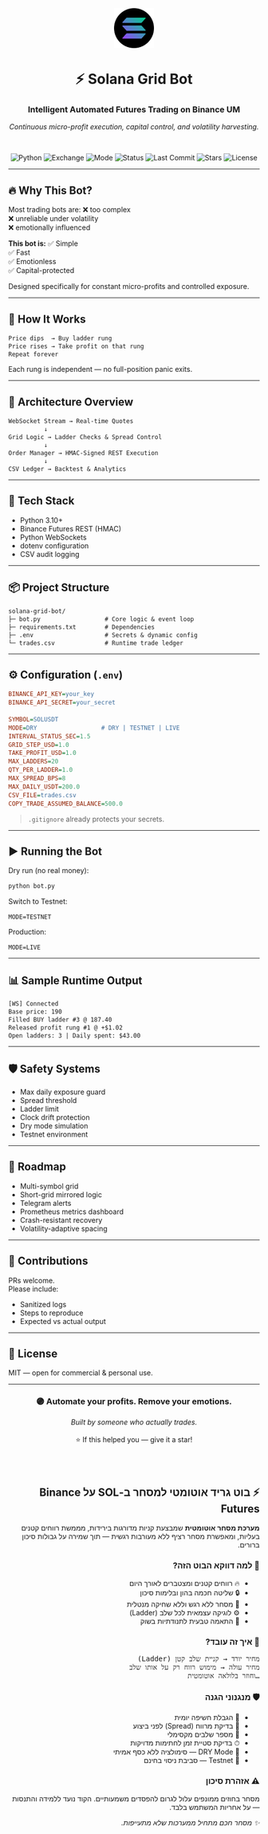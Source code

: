 <div align="center">

<img src="https://raw.githubusercontent.com/github/explore/main/topics/solana/solana.png" width="80" />

# ⚡ Solana Grid Bot

### Intelligent Automated Futures Trading on Binance UM

<em>Continuous micro-profit execution, capital control, and volatility harvesting.</em>

<br>

![Python](https://img.shields.io/badge/Python-3.10+-blue)
![Exchange](https://img.shields.io/badge/Binance-UM%20Futures-yellow)
![Mode](https://img.shields.io/badge/Mode-DRY%20%7C%20TESTNET%20%7C%20LIVE-red)
![Status](https://img.shields.io/badge/Status-Active%20Development-brightgreen)
![Last Commit](https://img.shields.io/github/last-commit/Shmuel18/solana-grid-bot?color=orange)
![Stars](https://img.shields.io/github/stars/Shmuel18/solana-grid-bot?style=social)
![License](https://img.shields.io/badge/License-MIT-lightgrey)

</div>

---

## 🔥 Why This Bot?

Most trading bots are:
❌ too complex  
❌ unreliable under volatility  
❌ emotionally influenced

**This bot is:**
✅ Simple  
✅ Fast  
✅ Emotionless  
✅ Capital-protected

Designed specifically for constant micro-profits and controlled exposure.

---

## 🚀 How It Works

```
Price dips  → Buy ladder rung
Price rises → Take profit on that rung
Repeat forever
```

Each rung is independent — no full-position panic exits.

---

## 🧠 Architecture Overview

```
WebSocket Stream → Real-time Quotes
          ↓
Grid Logic → Ladder Checks & Spread Control
          ↓
Order Manager → HMAC-Signed REST Execution
          ↓
CSV Ledger → Backtest & Analytics
```

---

## 🧰 Tech Stack

- Python 3.10+
- Binance Futures REST (HMAC)
- Python WebSockets
- dotenv configuration
- CSV audit logging

---

## 📦 Project Structure

```
solana-grid-bot/
├─ bot.py                  # Core logic & event loop
├─ requirements.txt        # Dependencies
├─ .env                    # Secrets & dynamic config
└─ trades.csv              # Runtime trade ledger
```

---

## ⚙️ Configuration (`.env`)

```ini
BINANCE_API_KEY=your_key
BINANCE_API_SECRET=your_secret

SYMBOL=SOLUSDT
MODE=DRY                  # DRY | TESTNET | LIVE
INTERVAL_STATUS_SEC=1.5
GRID_STEP_USD=1.0
TAKE_PROFIT_USD=1.0
MAX_LADDERS=20
QTY_PER_LADDER=1.0
MAX_SPREAD_BPS=8
MAX_DAILY_USDT=200.0
CSV_FILE=trades.csv
COPY_TRADE_ASSUMED_BALANCE=500.0
```

> `.gitignore` already protects your secrets.

---

## ▶️ Running the Bot

Dry run (no real money):

```bash
python bot.py
```

Switch to Testnet:

```dotenv
MODE=TESTNET
```

Production:

```dotenv
MODE=LIVE
```

---

## 📊 Sample Runtime Output

```
[WS] Connected
Base price: 190
Filled BUY ladder #3 @ 187.40
Released profit rung #1 @ +$1.02
Open ladders: 3 | Daily spent: $43.00
```

---

## 🛡 Safety Systems

- Max daily exposure guard
- Spread threshold
- Ladder limit
- Clock drift protection
- Dry mode simulation
- Testnet environment

---

## 🧭 Roadmap

- Multi-symbol grid
- Short-grid mirrored logic
- Telegram alerts
- Prometheus metrics dashboard
- Crash-resistant recovery
- Volatility-adaptive spacing

---

## 🤝 Contributions

PRs welcome.  
Please include:

- Sanitized logs
- Steps to reproduce
- Expected vs actual output

---

## 📜 License

MIT — open for commercial & personal use.

---

<div align="center">
<h3>🟣 Automate your profits. Remove your emotions.</h3>
<i>Built by someone who actually trades.</i>
<br><br>
⭐ If this helped you — give it a star!
</div>

<br/><br/>

<div dir="rtl" style="direction: rtl; text-align: right;">

<h2>⚡ בוט גריד אוטומטי למסחר ב-SOL על Binance Futures</h2>
<p><strong>מערכת מסחר אוטומטית</strong> שמבצעת קניות מדורגות בירידות, מממשת רווחים קטנים בעליות, ומאפשרת מסחר רציף ללא מעורבות רגשית — תוך שמירה על גבולות סיכון ברורים.</p>

<h3>🎯 למה דווקא הבוט הזה?</h3>
<ul>
  <li>🔥 רווחים קטנים ומצטברים לאורך היום</li>
  <li>🔒 שליטה חכמה בהון ובלימות סיכון</li>
  <li>🤖 מסחר ללא רגש וללא שחיקה מנטלית</li>
  <li>⚙️ לוגיקה עצמאית לכל שלב (Ladder)</li>
  <li>🧠 התאמה טבעית לתנודתיות בשוק</li>
</ul>

<h3>🧬 איך זה עובד?</h3>
<pre>מחיר יורד → קניית שלב קטן (Ladder)
מחיר עולה → מימוש רווח רק על אותו שלב
…וחוזר בלולאה אוטומטית</pre>

<h3>🛡 מנגנוני הגנה</h3>
<ul>
  <li>🛑 הגבלת חשיפה יומית</li>
  <li>📏 בדיקת מרווח (Spread) לפני ביצוע</li>
  <li>🧱 מספר שלבים מקסימלי</li>
  <li>⏱ בדיקת סטיית זמן לחתימות מדויקות</li>
  <li>🧪 DRY Mode — סימולציה ללא כסף אמיתי</li>
  <li>🧵 Testnet — סביבת ניסוי בחינם</li>
</ul>

<h3>⚠ אזהרת סיכון</h3>
<p>מסחר בחוזים ממונפים עלול לגרום להפסדים משמעותיים. הקוד נועד ללמידה והתנסות — על אחריות המשתמש בלבד.</p>

<p><em>✨ מסחר חכם מתחיל ממערכות שלא מתעייפות.</em></p>

</div>
